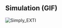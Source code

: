  ## Simulation (GIF)
![Simply_EXTI](https://github.com/user-attachments/assets/1c8ed29d-756c-4b5e-a696-da93a2803d58)
 
